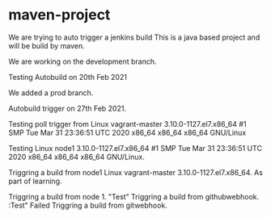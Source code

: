 # maven-project
We are trying to auto trigger a jenkins build
This is a java based project and will be build by maven.

We are working on the development branch.

Testing Autobuild on 20th Feb 2021

We added a prod branch.

Autobuild trigger on 27th Feb 2021.

Testing poll trigger from Linux vagrant-master 3.10.0-1127.el7.x86_64 #1 SMP Tue Mar 31 23:36:51 UTC 2020 x86_64 x86_64 x86_64 GNU/Linux

Testing Linux node1 3.10.0-1127.el7.x86_64 #1 SMP Tue Mar 31 23:36:51 UTC 2020 x86_64 x86_64 x86_64 GNU/Linux.

Triggring a build from node1 Linux vagrant-master 3.10.0-1127.el7.x86_64. As part of learning.

Triggring a build from node 1. "Test"
Triggring a build from githubwebhook. :Test" Failed 
Triggring a build from gitwebhook.
